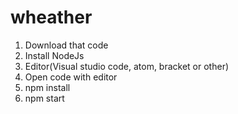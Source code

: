 # wheather
1. Download that code 
2. Install NodeJs
3. Editor(Visual studio code, atom, bracket or other)
4.  Open code with editor
5. npm install 
6. npm start
